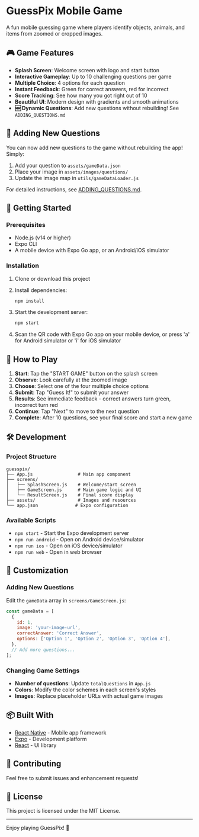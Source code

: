 # GuessPix Mobile Game

A fun mobile guessing game where players identify objects, animals, and items from zoomed or cropped images.

## 🎮 Game Features

- **Splash Screen**: Welcome screen with logo and start button
- **Interactive Gameplay**: Up to 10 challenging questions per game
- **Multiple Choice**: 4 options for each question
- **Instant Feedback**: Green for correct answers, red for incorrect
- **Score Tracking**: See how many you got right out of 10
- **Beautiful UI**: Modern design with gradients and smooth animations
- **🆕 Dynamic Questions**: Add new questions without rebuilding! See `ADDING_QUESTIONS.md`

## 📝 Adding New Questions

You can now add new questions to the game without rebuilding the app! Simply:
1. Add your question to `assets/gameData.json`
2. Place your image in `assets/images/questions/`
3. Update the image map in `utils/gameDataLoader.js`

For detailed instructions, see [ADDING_QUESTIONS.md](ADDING_QUESTIONS.md).

## 🚀 Getting Started

### Prerequisites
- Node.js (v14 or higher)
- Expo CLI
- A mobile device with Expo Go app, or an Android/iOS simulator

### Installation

1. Clone or download this project
2. Install dependencies:
   ```bash
   npm install
   ```

3. Start the development server:
   ```bash
   npm start
   ```

4. Scan the QR code with Expo Go app on your mobile device, or press 'a' for Android simulator or 'i' for iOS simulator

## 📱 How to Play

1. **Start**: Tap the "START GAME" button on the splash screen
2. **Observe**: Look carefully at the zoomed image
3. **Choose**: Select one of the four multiple choice options
4. **Submit**: Tap "Guess It!" to submit your answer
5. **Results**: See immediate feedback - correct answers turn green, incorrect turn red
6. **Continue**: Tap "Next" to move to the next question
7. **Complete**: After 10 questions, see your final score and start a new game

## 🛠️ Development

### Project Structure
```
guesspix/
├── App.js                 # Main app component
├── screens/
│   ├── SplashScreen.js    # Welcome/start screen
│   ├── GameScreen.js      # Main game logic and UI
│   └── ResultScreen.js    # Final score display
├── assets/                # Images and resources
└── app.json              # Expo configuration
```

### Available Scripts

- `npm start` - Start the Expo development server
- `npm run android` - Open on Android device/simulator
- `npm run ios` - Open on iOS device/simulator
- `npm run web` - Open in web browser

## 🎨 Customization

### Adding New Questions
Edit the `gameData` array in `screens/GameScreen.js`:

```javascript
const gameData = [
  {
    id: 1,
    image: 'your-image-url',
    correctAnswer: 'Correct Answer',
    options: ['Option 1', 'Option 2', 'Option 3', 'Option 4'],
  },
  // Add more questions...
];
```

### Changing Game Settings
- **Number of questions**: Update `totalQuestions` in `App.js`
- **Colors**: Modify the color schemes in each screen's styles
- **Images**: Replace placeholder URLs with actual game images

## 📦 Built With

- [React Native](https://reactnative.dev/) - Mobile app framework
- [Expo](https://expo.dev/) - Development platform
- [React](https://reactjs.org/) - UI library

## 🤝 Contributing

Feel free to submit issues and enhancement requests!

## 📄 License

This project is licensed under the MIT License.

---

Enjoy playing GuessPix! 🎉
